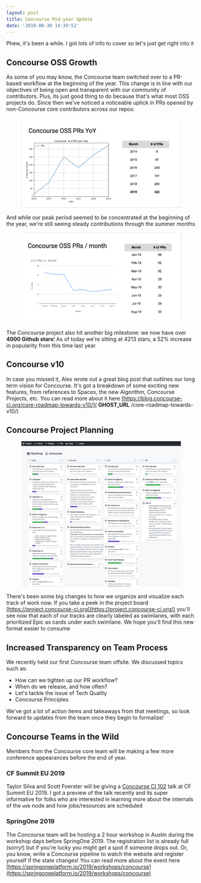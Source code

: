 ```yaml
---
layout: post
title: Concourse Mid-year Update
date: '2019-08-30 14:39:52'
---
```


Phew, it's been a while. I got lots of info to cover so let's just get right into it

## Concourse OSS Growth

As some of you may know, the Concourse team switched over to a PR-based workflow at the beginning of the year. This change is in line with our objectives of being open and transparent with our community of contributors. Plus, its just good thing to do because that's what most OSS projects do. Since then we've noticed a noticeable uptick in PRs opened by non-Concourse core contributors across our repos:

<figure class="kg-card kg-image-card"><img src="/assets/images/2019/08/Screen-Shot-2019-08-30-at-10.12.17-AM-2.png" class="kg-image" alt loading="lazy"></figure>

And while our peak period seemed to be concentrated at the beginning of the year, we're still seeing steady contributions through the summer months

<figure class="kg-card kg-image-card"><img src="/assets/images/2019/08/Screen-Shot-2019-08-30-at-10.13.09-AM.png" class="kg-image" alt loading="lazy"></figure>

The Concourse project also hit another big milestone: we now have over **4000 Github stars**! As of today we're sitting at 4213 stars, a 52% increase in popularity from this time last year.

## Concourse v10

In case you missed it, Alex wrote out a great blog post that outlines our long term vision for Concourse. It's got a breakdown of some exciting new features, from references to Spaces, the new Algorithm, Concourse Projects, etc. You can read more about it here [https://blog.concourse-ci.org/core-roadmap-towards-v10/]( __GHOST_URL__ /core-roadmap-towards-v10/)

## Concourse Project Planning
<figure class="kg-card kg-image-card"><img src="/assets/images/2019/08/Screen-Shot-2019-08-30-at-10.27.27-AM.png" class="kg-image" alt loading="lazy"></figure>

There's been some big changes to how we organize and visualize each track of work now. If you take a peek in the project board [https://project.concourse-ci.org](https://project.concourse-ci.org/) you'll see now that each of our tracks are clearly labeled as swimlanes, with each prioritized Epic as cards under each swimlane. We hope you'll find this new format easier to consume

## Increased Transparency on Team Process

We recently held our first Concourse team offsite. We discussed topics such as:

- How can we tighten up our PR workflow?
- When do we release, and how often?
- Let's tackle the issue of Tech Quality
- Concourse Principles

We've got a lot of action items and takeaways from that meetings, so look forward to updates from the team once they begin to formalize!

## Concourse Teams in the Wild

Members from the Concourse core team will be making a few more conference appearances before the end of year.

### **CF Summit EU 2019**

Taylor Silva and Scott Foerster will be giving a [Concourse CI 102](https://cfeu19.sched.com/event/RBoh/concourse-ci-102-denise-yu-pivotal) talk at CF Summit EU 2019. I got a preview of the talk recently and its super informative for folks who are interested in learning more about the internals of the `web` node and how jobs/resources are scheduled

### **SpringOne 2019** 

The Concourse team will be hosting a 2 hour workshop in Austin during the workshop days before SpringOne 2019. The registration list is already full (sorry!) but if you're lucky you might get a spot if someone drops out. Or, you know, write a Concourse pipeline to watch the website and register yourself if the state changes! You can read more about the event here [https://springoneplatform.io/2019/workshops/concourse](https://springoneplatform.io/2019/workshops/concourse)

